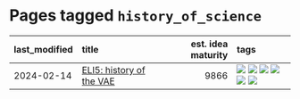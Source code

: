 # Pages tagged `history_of_science`

|last_modified|title|est. idea maturity|tags
|:---|:---|---:|:---|
|2024-02-14|[ELI5: history of the VAE](../ufldl_history.md)|9866|[![](https://img.shields.io/badge/tag-education-fe4dc)](../tags/education.md) [![](https://img.shields.io/badge/tag-feature_learning-d5ffe)](../tags/feature_learning.md) [![](https://img.shields.io/badge/tag-history-a68128)](../tags/history.md) [![](https://img.shields.io/badge/tag-history_of_science-b4243e)](../tags/history_of_science.md) [![](https://img.shields.io/badge/tag-publication-dad82b)](../tags/publication.md) [![](https://img.shields.io/badge/tag-vae-b7fb0)](../tags/vae.md)|